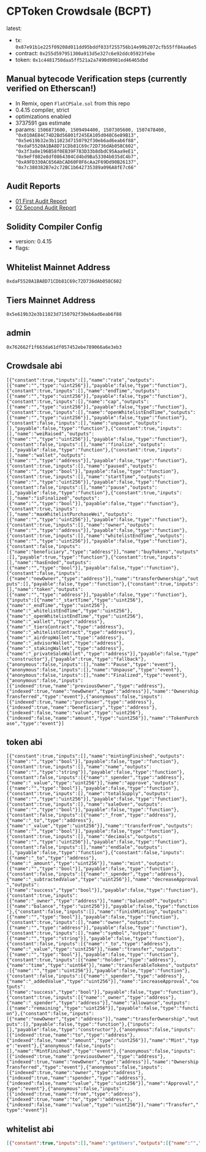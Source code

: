 # CPToken Crowdsale (BCPT)

latest: 
- tx: ```0x87e91b1e225f09208d011dd95bddf033f255756b14e99b2072cfb55ff84aa6e5```
- contract: ```0x255d597951300a913d5e327c6e92ddc05923febe```
- token:    ```0x1c4481750daa5ff521a2a7490d9981ed46465dbd```
## Manual bytecode Verification steps (currently verified on Etherscan!)
- In Remix, open ```FlatCPSale.sol``` from this repo
- 0.4.15 compiler, strict
- optimizations enabled
- 3737591 gas estimate
- params: ```1506873600, 1509494400, 1507305600, 1507478400, "0x010AE84C74D2Bd56801f245EA105d048C6e89B13", "0x5e619b32e3b11023d7150792f30eb6ad6eab6f88", "0xdaF5520A1BA8D71CDb81C69c72D736dAb058C602", "0x3f3a8e196B58f0EB39F783D33b8dbdC95Aaa9eE1", "0x9eFf802e8df0864304Cd4bd9Ba53304b035dC4b7", "0xA9FD330AC656AbCAD60F0F6cAa2F69Dd90B26137", "0x7c380382B7e2c72BC1b642735389a096A8fE7c66"```

## Audit Reports
- [01 First Audit Report](audit01.md)
- [02 Second Audit Report](audit02.md)

## Solidity Compiler Config

- version: 0.4.15
- flags:

## Whitelist Mainnet Address
`0xdaF5520A1BA8D71CDb81C69c72D736dAb058C602`

## Tiers Mainnet Address
`0x5e619b32e3b11023d7150792f30eb6ad6eab6f88`

## admin
`0x762662f1f663da61df057452ebe789066a6e3eb3`

## Crowdsale abi
```[{"constant":true,"inputs":[],"name":"rate","outputs":[{"name":"","type":"uint256"}],"payable":false,"type":"function"},{"constant":true,"inputs":[],"name":"endTime","outputs":[{"name":"","type":"uint256"}],"payable":false,"type":"function"},{"constant":true,"inputs":[],"name":"cap","outputs":[{"name":"","type":"uint256"}],"payable":false,"type":"function"},{"constant":true,"inputs":[],"name":"openWhitelistEndTime","outputs":[{"name":"","type":"uint256"}],"payable":false,"type":"function"},{"constant":false,"inputs":[],"name":"unpause","outputs":[],"payable":false,"type":"function"},{"constant":true,"inputs":[],"name":"weiRaised","outputs":[{"name":"","type":"uint256"}],"payable":false,"type":"function"},{"constant":false,"inputs":[],"name":"finalize","outputs":[],"payable":false,"type":"function"},{"constant":true,"inputs":[],"name":"wallet","outputs":[{"name":"","type":"address"}],"payable":false,"type":"function"},{"constant":true,"inputs":[],"name":"paused","outputs":[{"name":"","type":"bool"}],"payable":false,"type":"function"},{"constant":true,"inputs":[],"name":"startTime","outputs":[{"name":"","type":"uint256"}],"payable":false,"type":"function"},{"constant":false,"inputs":[],"name":"pause","outputs":[],"payable":false,"type":"function"},{"constant":true,"inputs":[],"name":"isFinalized","outputs":[{"name":"","type":"bool"}],"payable":false,"type":"function"},{"constant":true,"inputs":[],"name":"maxWhitelistPurchaseWei","outputs":[{"name":"","type":"uint256"}],"payable":false,"type":"function"},{"constant":true,"inputs":[],"name":"owner","outputs":[{"name":"","type":"address"}],"payable":false,"type":"function"},{"constant":true,"inputs":[],"name":"whitelistEndTime","outputs":[{"name":"","type":"uint256"}],"payable":false,"type":"function"},{"constant":false,"inputs":[{"name":"beneficiary","type":"address"}],"name":"buyTokens","outputs":[],"payable":true,"type":"function"},{"constant":true,"inputs":[],"name":"hasEnded","outputs":[{"name":"","type":"bool"}],"payable":false,"type":"function"},{"constant":false,"inputs":[{"name":"newOwner","type":"address"}],"name":"transferOwnership","outputs":[],"payable":false,"type":"function"},{"constant":true,"inputs":[],"name":"token","outputs":[{"name":"","type":"address"}],"payable":false,"type":"function"},{"inputs":[{"name":"_startTime","type":"uint256"},{"name":"_endTime","type":"uint256"},{"name":"_whitelistEndTime","type":"uint256"},{"name":"_openWhitelistEndTime","type":"uint256"},{"name":"_wallet","type":"address"},{"name":"_tiersContract","type":"address"},{"name":"_whitelistContract","type":"address"},{"name":"_airdropWallet","type":"address"},{"name":"_advisorWallet","type":"address"},{"name":"_stakingWallet","type":"address"},{"name":"_privateSaleWallet","type":"address"}],"payable":false,"type":"constructor"},{"payable":true,"type":"fallback"},{"anonymous":false,"inputs":[],"name":"Pause","type":"event"},{"anonymous":false,"inputs":[],"name":"Unpause","type":"event"},{"anonymous":false,"inputs":[],"name":"Finalized","type":"event"},{"anonymous":false,"inputs":[{"indexed":true,"name":"previousOwner","type":"address"},{"indexed":true,"name":"newOwner","type":"address"}],"name":"OwnershipTransferred","type":"event"},{"anonymous":false,"inputs":[{"indexed":true,"name":"purchaser","type":"address"},{"indexed":true,"name":"beneficiary","type":"address"},{"indexed":false,"name":"value","type":"uint256"},{"indexed":false,"name":"amount","type":"uint256"}],"name":"TokenPurchase","type":"event"}]```

## token abi
```[{"constant":true,"inputs":[],"name":"mintingFinished","outputs":[{"name":"","type":"bool"}],"payable":false,"type":"function"},{"constant":true,"inputs":[],"name":"name","outputs":[{"name":"","type":"string"}],"payable":false,"type":"function"},{"constant":false,"inputs":[{"name":"_spender","type":"address"},{"name":"_value","type":"uint256"}],"name":"approve","outputs":[{"name":"","type":"bool"}],"payable":false,"type":"function"},{"constant":true,"inputs":[],"name":"totalSupply","outputs":[{"name":"","type":"uint256"}],"payable":false,"type":"function"},{"constant":true,"inputs":[],"name":"saleOver","outputs":[{"name":"","type":"bool"}],"payable":false,"type":"function"},{"constant":false,"inputs":[{"name":"_from","type":"address"},{"name":"_to","type":"address"},{"name":"_value","type":"uint256"}],"name":"transferFrom","outputs":[{"name":"","type":"bool"}],"payable":false,"type":"function"},{"constant":true,"inputs":[],"name":"decimals","outputs":[{"name":"","type":"uint256"}],"payable":false,"type":"function"},{"constant":false,"inputs":[],"name":"endSale","outputs":[],"payable":false,"type":"function"},{"constant":false,"inputs":[{"name":"_to","type":"address"},{"name":"_amount","type":"uint256"}],"name":"mint","outputs":[{"name":"","type":"bool"}],"payable":false,"type":"function"},{"constant":false,"inputs":[{"name":"_spender","type":"address"},{"name":"_subtractedValue","type":"uint256"}],"name":"decreaseApproval","outputs":[{"name":"success","type":"bool"}],"payable":false,"type":"function"},{"constant":true,"inputs":[{"name":"_owner","type":"address"}],"name":"balanceOf","outputs":[{"name":"balance","type":"uint256"}],"payable":false,"type":"function"},{"constant":false,"inputs":[],"name":"finishMinting","outputs":[{"name":"","type":"bool"}],"payable":false,"type":"function"},{"constant":true,"inputs":[],"name":"owner","outputs":[{"name":"","type":"address"}],"payable":false,"type":"function"},{"constant":true,"inputs":[],"name":"symbol","outputs":[{"name":"","type":"string"}],"payable":false,"type":"function"},{"constant":false,"inputs":[{"name":"_to","type":"address"},{"name":"_value","type":"uint256"}],"name":"transfer","outputs":[{"name":"","type":"bool"}],"payable":false,"type":"function"},{"constant":true,"inputs":[{"name":"holder","type":"address"},{"name":"time","type":"uint64"}],"name":"transferableTokens","outputs":[{"name":"","type":"uint256"}],"payable":false,"type":"function"},{"constant":false,"inputs":[{"name":"_spender","type":"address"},{"name":"_addedValue","type":"uint256"}],"name":"increaseApproval","outputs":[{"name":"success","type":"bool"}],"payable":false,"type":"function"},{"constant":true,"inputs":[{"name":"_owner","type":"address"},{"name":"_spender","type":"address"}],"name":"allowance","outputs":[{"name":"remaining","type":"uint256"}],"payable":false,"type":"function"},{"constant":false,"inputs":[{"name":"newOwner","type":"address"}],"name":"transferOwnership","outputs":[],"payable":false,"type":"function"},{"inputs":[],"payable":false,"type":"constructor"},{"anonymous":false,"inputs":[{"indexed":true,"name":"to","type":"address"},{"indexed":false,"name":"amount","type":"uint256"}],"name":"Mint","type":"event"},{"anonymous":false,"inputs":[],"name":"MintFinished","type":"event"},{"anonymous":false,"inputs":[{"indexed":true,"name":"previousOwner","type":"address"},{"indexed":true,"name":"newOwner","type":"address"}],"name":"OwnershipTransferred","type":"event"},{"anonymous":false,"inputs":[{"indexed":true,"name":"owner","type":"address"},{"indexed":true,"name":"spender","type":"address"},{"indexed":false,"name":"value","type":"uint256"}],"name":"Approval","type":"event"},{"anonymous":false,"inputs":[{"indexed":true,"name":"from","type":"address"},{"indexed":true,"name":"to","type":"address"},{"indexed":false,"name":"value","type":"uint256"}],"name":"Transfer","type":"event"}]```

## whitelist abi
```json
[{"constant":true,"inputs":[],"name":"getUsers","outputs":[{"name":"","type":"address[]"}],"payable":false,"type":"function"},{"constant":true,"inputs":[],"name":"numUsers","outputs":[{"name":"","type":"uint256"}],"payable":false,"type":"function"},{"constant":false,"inputs":[{"name":"state","type":"bool"}],"name":"setSignUpOnOff","outputs":[],"payable":false,"type":"function"},{"constant":true,"inputs":[{"name":"addr","type":"address"}],"name":"isSignedUp","outputs":[{"name":"","type":"bool"}],"payable":false,"type":"function"},{"constant":true,"inputs":[],"name":"getAdmin","outputs":[{"name":"","type":"address"}],"payable":false,"type":"function"},{"constant":true,"inputs":[],"name":"signUpOn","outputs":[{"name":"","type":"bool"}],"payable":false,"type":"function"},{"constant":false,"inputs":[],"name":"signUp","outputs":[],"payable":false,"type":"function"},{"constant":true,"inputs":[{"name":"idx","type":"uint256"}],"name":"userAtIndex","outputs":[{"name":"","type":"address"}],"payable":false,"type":"function"},{"inputs":[],"payable":false,"type":"constructor"},{"payable":false,"type":"fallback"}]
```
